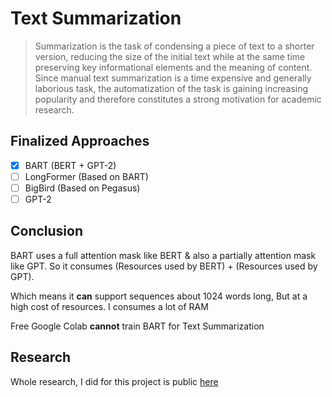 # Text Summarization

> Summarization is the task of condensing a piece of text to a shorter version, reducing the size of the initial text while at the same time preserving key informational elements and the meaning of content. Since manual text summarization is a time expensive and generally laborious task, the automatization of the task is gaining increasing popularity and therefore constitutes a strong motivation for academic research.

## Finalized Approaches
- [x] BART (BERT + GPT-2)
- [ ] LongFormer (Based on BART)
- [ ] BigBird (Based on Pegasus)
- [ ] GPT-2

## Conclusion
BART uses a full attention mask like BERT & also a partially attention mask like GPT. So it consumes (Resources used by BERT) + (Resources used by GPT).

Which means it **can** support sequences about 1024 words long, But at a high cost of resources. I consumes a lot of RAM

Free Google Colab **cannot** train BART for Text Summarization

## Research
Whole research, I did for this project is public [here](https://krishpro.github.io/text-summarization)
